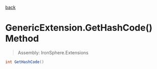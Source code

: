 ﻿

[back](/IronSphere.Extensions/types/GenericExtension)

# GenericExtension.GetHashCode() Method

> Assembly: IronSphere.Extensions

```csharp
int GetHashCode()
```



 